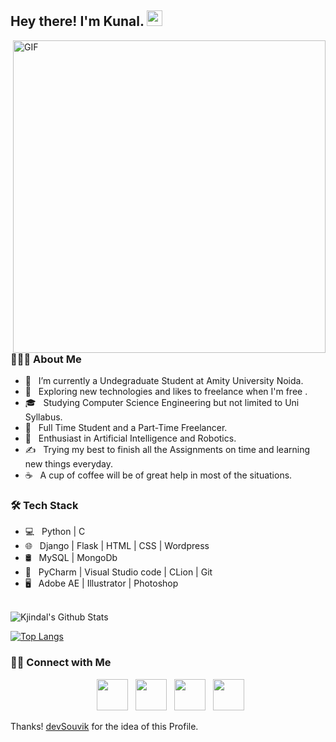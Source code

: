 <h2> Hey there! I'm Kunal. <img src="https://raw.githubusercontent.com/kjindal1909/kjindal1909/main/Hi.gif" width="25"></h2>
<img align="right" alt="GIF" src="https://raw.githubusercontent.com/kjindal1909/kjindal1909/main/gif3.gif" width="500"/>

<h3> 👨🏻‍💻 About Me </h3>

- 🔭 &nbsp; I’m currently a Undegraduate Student at Amity University Noida.
- 🤔 &nbsp; Exploring new technologies and likes to freelance when I'm free .
- 🎓 &nbsp; Studying Computer Science Engineering but not limited to Uni Syllabus.
- 💼 &nbsp; Full Time Student and a Part-Time Freelancer.
- 🌱 &nbsp; Enthusiast in Artificial Intelligence and Robotics.
- ✍️ &nbsp; Trying my best to finish all the Assignments on time and learning new things everyday.
- ☕ &nbsp; A cup of coffee will be of great help in most of the situations. 

<h3>🛠 Tech Stack</h3>

- 💻 &nbsp; Python | C  
- 🌐 &nbsp; Django | Flask | HTML | CSS | Wordpress 
- 🛢 &nbsp; MySQL | MongoDb
- 🔧 &nbsp; PyCharm | Visual Studio code | CLion | Git
- 🖥 &nbsp; Adobe AE | Illustrator | Photoshop

<br>

<img align="center" src="https://github-readme-stats.vercel.app/api?username=kjindal1909&include_all_commits=true&count_private=true&show_icons=true&line_height=20&title_color=7A7ADB&icon_color=2234AE&text_color=D3D3D3&bg_color=0,000000,130F40" alt="Kjindal's Github Stats">

</br>

[![Top Langs](https://github-readme-stats.vercel.app/api/top-langs/?username=kjindal1909&hide=scss,css,js,javascript,html&layout=compact&text_color=daf7dc&bg_color=151515)](https://github.com/kjindal1909/github-readme-stats)


<h3> 🤝🏻 Connect with Me </h3>

<p align="center">
&nbsp; <a href="#" target="_blank" rel="noopener noreferrer"><img src="https://raw.githubusercontent.com/kjindal1909/kjindal1909/main/website.png" width="50" /></a>  
&nbsp; <a href="https://www.instagram.com/kjindal_/" target="_blank" rel="noopener noreferrer"><img src="https://raw.githubusercontent.com/kjindal1909/kjindal1909/main/insta.png" width="50" /></a>  
&nbsp; <a href="https://www.linkedin.com/in/kjindal-" target="_blank" rel="noopener noreferrer"><img src="https://raw.githubusercontent.com/kjindal1909/kjindal1909/main/linkedin.png" width="50" /></a>  
&nbsp; <a href="mailto:kunal.devloper@gmail.com" target="_blank" rel="noopener noreferrer"><img src="https://raw.githubusercontent.com/kjindal1909/kjindal1909/main/gmail.png"  width="50" /></a>
</p>

Thanks! [devSouvik](https://github.com/devSouvik) for the idea of this Profile.

